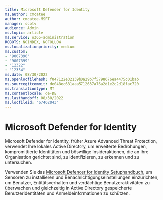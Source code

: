 ```yaml
---
title: Microsoft Defender for Identity
ms.author: cmcatee
author: cmcatee-MSFT
manager: scotv
audience: Admin
ms.topic: article
ms.service: o365-administration
ROBOTS: NOINDEX, NOFOLLOW
ms.localizationpriority: medium
ms.custom:
- "9007390"
- "9007399"
- "12322"
- "12354"
ms.date: 08/30/2022
ms.openlocfilehash: f047122e32139b0a29b7f5798676ea4475c01bab
ms.sourcegitcommit: de048ec631aaa5712637a76a2d1e2c2d18fac720
ms.translationtype: MT
ms.contentlocale: de-DE
ms.lasthandoff: 08/30/2022
ms.locfileid: "67462043"
---
```

# <a name="microsoft-defender-for-identity"></a>Microsoft Defender for Identity

Microsoft Defender for Identity, früher Azure Advanced Threat Protection, verwendet Ihre lokales Active Directory, um erweiterte Bedrohungen, kompromittierte Identitäten und böswillige Insideraktionen, die an Ihre Organisation gerichtet sind, zu identifizieren, zu erkennen und zu untersuchen. 

Verwenden Sie das [Microsoft Defender for Identity Setuphandbuch](https://go.microsoft.com/fwlink/?linkid=2204974), um Sensoren zu installieren und Benachrichtigungseinstellungen einzurichten, um Benutzer, Entitätsverhalten und verdächtige Benutzeraktivitäten zu überwachen und gleichzeitig in Active Directory gespeicherte Benutzeridentitäten und Anmeldeinformationen zu schützen.
